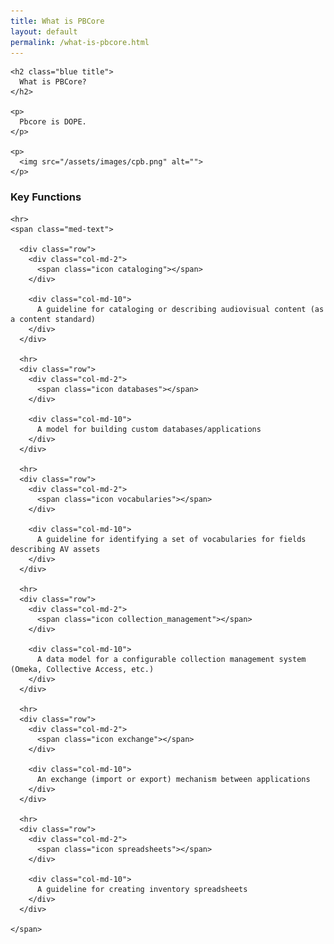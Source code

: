 ```yaml
---
title: What is PBCore
layout: default
permalink: /what-is-pbcore.html
---
```


<div class="row">
  <div class="col-md-6">

    <h2 class="blue title">
      What is PBCore?
    </h2>

    <p>
      Pbcore is DOPE.
    </p>

    <p>
      <img src="/assets/images/cpb.png" alt="">
    </p>

  </div>

  <div class="col-md-6">
    <h3>
      Key Functions
    </h3>

    <hr>
    <span class="med-text">

      <div class="row">
        <div class="col-md-2">
          <span class="icon cataloging"></span>
        </div>

        <div class="col-md-10">
          A guideline for cataloging or describing audiovisual content (as a content standard)
        </div>
      </div>

      <hr>
      <div class="row">
        <div class="col-md-2">
          <span class="icon databases"></span>
        </div>

        <div class="col-md-10">
          A model for building custom databases/applications
        </div>
      </div>

      <hr>
      <div class="row">
        <div class="col-md-2">
          <span class="icon vocabularies"></span>
        </div>

        <div class="col-md-10">
          A guideline for identifying a set of vocabularies for fields describing AV assets
        </div>
      </div>

      <hr>
      <div class="row">
        <div class="col-md-2">
          <span class="icon collection_management"></span>
        </div>

        <div class="col-md-10">
          A data model for a configurable collection management system (Omeka, Collective Access, etc.)
        </div>
      </div>

      <hr>
      <div class="row">
        <div class="col-md-2">
          <span class="icon exchange"></span>
        </div>

        <div class="col-md-10">
          An exchange (import or export) mechanism between applications
        </div>
      </div>

      <hr>
      <div class="row">
        <div class="col-md-2">
          <span class="icon spreadsheets"></span>
        </div>

        <div class="col-md-10">
          A guideline for creating inventory spreadsheets
        </div>
      </div>

    </span>
  </div>
</div>
